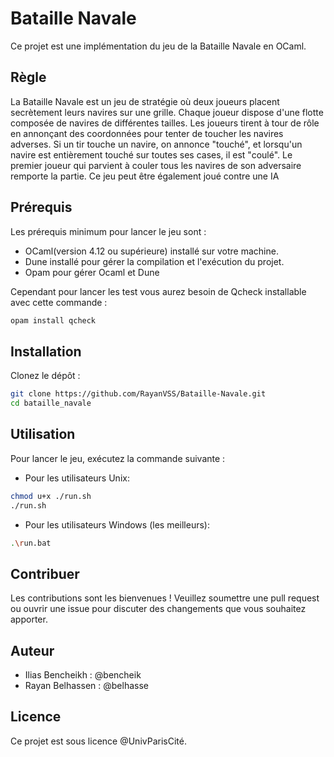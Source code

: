 # Bataille Navale

Ce projet est une implémentation du jeu de la Bataille Navale en OCaml.

## Règle

La Bataille Navale est un jeu de stratégie où deux joueurs placent secrètement leurs navires sur une grille. Chaque joueur dispose d'une flotte composée de navires de différentes tailles. Les joueurs tirent à tour de rôle en annonçant des coordonnées pour tenter de toucher les navires adverses. Si un tir touche un navire, on annonce "touché", et lorsqu'un navire est entièrement touché sur toutes ses cases, il est "coulé". Le premier joueur qui parvient à couler tous les navires de son adversaire remporte la partie.
Ce jeu peut être également joué contre une IA 

## Prérequis

Les prérequis minimum pour lancer le jeu sont :

- OCaml(version 4.12 ou supérieure) installé sur votre machine.
- Dune installé pour gérer la compilation et l'exécution du projet.
- Opam pour gérer Ocaml et Dune

Cependant pour lancer les test vous aurez besoin de Qcheck installable avec cette commande :

```sh
opam install qcheck
```



## Installation

Clonez le dépôt :

```sh
git clone https://github.com/RayanVSS/Bataille-Navale.git
cd bataille_navale
```

## Utilisation

Pour lancer le jeu, exécutez la commande suivante :

- Pour les utilisateurs Unix:
```sh
chmod u+x ./run.sh 
./run.sh
```
- Pour les utilisateurs Windows (les meilleurs):
```sh
.\run.bat
```

## Contribuer

Les contributions sont les bienvenues ! Veuillez soumettre une pull request ou ouvrir une issue pour discuter des changements que vous souhaitez apporter.

## Auteur

- Ilias Bencheikh : @bencheik
- Rayan Belhassen : @belhasse

## Licence

Ce projet est sous licence @UnivParisCité.
